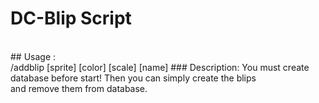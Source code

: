# DC-Blip Script
<br>
## Usage : <br>
/addblip [sprite] [color] [scale] [name]
### Description:
You must create database before start! 
Then you can simply create the blips <br> and remove them from database.
